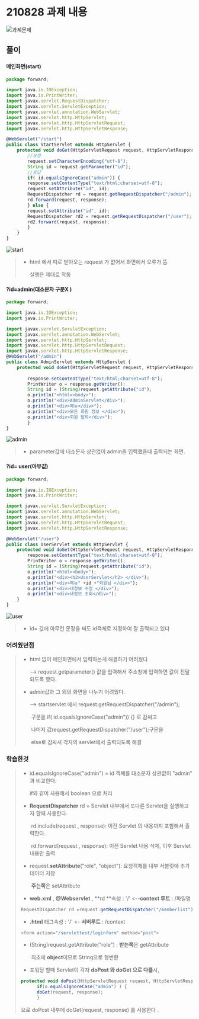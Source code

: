 # 210828 과제 내용

![과제문제](C:\Users\Robot\Desktop\멀티캠퍼스\배운거\내공부\210828\assets\과제문제.jpg)



## 풀이

#### 메인화면(start)

```javascript
package forward;

import java.io.IOException;
import java.io.PrintWriter;
import javax.servlet.RequestDispatcher;
import javax.servlet.ServletException;
import javax.servlet.annotation.WebServlet;
import javax.servlet.http.HttpServlet;
import javax.servlet.http.HttpServletRequest;
import javax.servlet.http.HttpServletResponse;

@WebServlet("/start")
public class StartServlet extends HttpServlet {
	protected void doGet(HttpServletRequest request, HttpServletResponse response) throws ServletException, IOException {
		//요청
        request.setCharacterEncoding("utf-8");
		String id = request.getParameter("id");
        //응답
		if( id.equalsIgnoreCase("admin")) {
		response.setContentType("text/html;charset=utf-8");
		request.setAttribute("id", id);
		RequestDispatcher rd = request.getRequestDispatcher("/admin");
		rd.forward(request, response);
		} else {
		request.setAttribute("id", id);
		RequestDispatcher rd2 = request.getRequestDispatcher("/user");
		rd2.forward(request, response);
		}
	}
}

```

![start](C:\Users\Robot\Desktop\멀티캠퍼스\배운거\내공부\210828\assets\start.jpg)



> * html 에서 따로 받아오는 request 가 없어서 화면에서 오류가 뜸
>
>   실행은 제대로 작동

#### ?id=admin(대소문자 구분X )

```javascript
package forward;

import java.io.IOException;
import java.io.PrintWriter;

import javax.servlet.ServletException;
import javax.servlet.annotation.WebServlet;
import javax.servlet.http.HttpServlet;
import javax.servlet.http.HttpServletRequest;
import javax.servlet.http.HttpServletResponse;
@WebServlet("/admin")
public class AdminServlet extends HttpServlet {
	protected void doGet(HttpServletRequest request, HttpServletResponse response) throws ServletException, IOException {
		
		response.setContentType("text/html;charset=utf-8");
		PrintWriter o = response.getWriter();
		String id = (String)request.getAttribute("id");		
		o.println("<html><body>");
		o.println("<div>AdminServlet</div>");
		o.println("<div>메뉴</div>");
		o.println("<div>모든 회원 정보 </div>");
		o.println("<div>회원 탈퇴</div>");
		}
}

```

![admin](C:\Users\Robot\Desktop\멀티캠퍼스\배운거\내공부\210828\assets\admin.jpg)

> * parameter값에 대소문자 상관없이 admin을 입력했을때 출력되는 화면.



#### ?id= user(아무값)

```javascript
package forward;

import java.io.IOException;
import java.io.PrintWriter;

import javax.servlet.ServletException;
import javax.servlet.annotation.WebServlet;
import javax.servlet.http.HttpServlet;
import javax.servlet.http.HttpServletRequest;
import javax.servlet.http.HttpServletResponse;

@WebServlet("/user")
public class UserServlet extends HttpServlet {
	protected void doGet(HttpServletRequest request, HttpServletResponse response) throws ServletException, IOException {
		response.setContentType("text/html;charset=utf-8");
		PrintWriter o = response.getWriter();
		String id = (String)request.getAttribute("id");
		o.println("<html><body>");
		o.println("<div><h2>UserServlet</h2> </div>");
		o.println("<div>메뉴" +id +"회원님 </div>");
		o.println("<div>내정보 수정 </div>");
		o.println("<div>내정보 조회</div>");
	}
}

```

![user](C:\Users\Robot\Desktop\멀티캠퍼스\배운거\내공부\210828\assets\user.jpg)

> * id= 값에 아무런 문장을 써도 id객체로 지정하여 잘 출력되고 있다



### 어려웠던점

> * html 없이 메인화면에서 입력하는게 해결하기 어려웠다
>
>   --> request.getparameter() 값을 입력해서 주소창에 입력하면 값이 전달되도록 했다.
>
> * admin값과 그 외의 화면을 나누기 어려웠다.
>
>    --> startservlet 에서 request.getRequestDispatcher("/admin"); 
>
>   ​       구문을 if( id.equalsIgnoreCase("admin")) {} 로 감싸고 
>
>   ​		나머지 값request.getRequestDispatcher("/user");구문을 
>
>   ​         else로  감싸서 각자의 servlet에서 출력되도록 해결

### 학습한것

> * id.equalsIgnoreCase("admin") =  id 객체를  대소문자 상관없이 "admin" 과 비교한다. 
>
>   if와 같이 사용해서 boolean 으로 처리
>
> * **RequestDispatcher** rd = Servlet 내부에서 또다른 Servlet을 실행하고자 할때 사용한다.
>
>   ​									rd.include(request , response): 이전 Servlet 의 내용까지 포함해서 출력한다.
>
>   ​								rd.forward(request , response): 이전 Servlet 내용 삭제, 이후 Servlet내용만 출력
>
> * request.**setAttribute**("role", "object"):  요청객체를 내부 서블릿에 추가 데이터 저장  
>
>   ​																		**주는쪽**은 setAttribute
>
> * **web.xml** , **@Webservlet** , **rd **속성 : '/' <--**context 루트** : /파일명
>
> ```javascript
> RequestDispatcher rd =request.getRequestDispatcher("/memberlist");
> ```
>
> * **.html** 태그속성 : '/' <- **서버루트** : /context
>
> ```javascript
> <form action="/servlettest/loginform" method="post">
> ```
>
> 
>
> * (String)request.getAttribute("role") : **받는쪽**은 getAttribute
>
>   ​																 최초에 **object**이므로 String으로 형변환
>
> * 포워딩 할때 Servlet이 각자 **doPost 와 doGet 으로 다를**시,
>
> ```javascript
> protected void doPost(HttpServletRequest request, HttpServletResponse response) throws ServletException, IOException {
> 		if(o.equalsIgnoreCase("admin") ) {
> 		doGet(request, response);
> 		}
> ```
>
> 으로 doPost 내부에 doGet(request, response) 를 사용한다 .
>
> 

